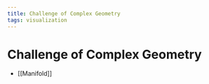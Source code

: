 ```yaml
---
title: Challenge of Complex Geometry
tags: visualization
---
```


# Challenge of Complex Geometry
- [[Manifold]]


























































































